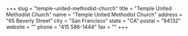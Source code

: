 +++
slug = "temple-united-methodist-church"
title = "Temple United Methodist Church"
name = "Temple United Methodist Church"
address = "65 Beverly Street"
city = "San Francisco"
state = "CA"
postal = "94132"
website = ""
phone = "415 586-1444"
fax = ""
+++
